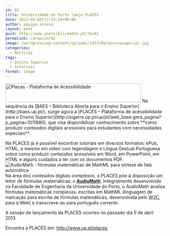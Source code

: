 ```yaml
---
id: 62
title: Universidade do Porto lança PLACES
date: 2013-04-08T17:53:59+00:00
author: equipa acesso
layout: post
guid: http://www.acessibilidades.pt/?p=62
permalink: /arquivo/62
image: /wordpress/wp-content/uploads/2013/09/ensinosuperior.jpg
categories:
  - Notícias
tags:
  - Ensino Superior
  - tutoriais
format: image
---
```

<img class="aligncenter" alt="Places - Plataforma de Acessibilidade" src="http://sigarra.up.pt/up/pt/imagens/PLACES" width="426" height="60" />  
Na sequência da [BAES &#8211; Biblioteca Aberta para o Ensino Superior](http://baes.up.pt/), surge agora a [PLACES &#8211; Plataforma de acessibilidade para o Ensino Superior](http://sigarra.up.pt/up/pt/web_base.gera_pagina?p_pagina=1011880), que visa disponibilizar conhecimento sobre **como produzir conteúdos digitais acessíveis para estudantes com necessidades especiais**.  
<!--more Ler mais sobre a PLACES-->

  
Na PLACES já é possível encontrar tutoriais em diversos formatos: ePub, HTML, e mesmo em vídeo com legendagem e Língua Gestual Portuguesa sobre como produzir conteúdos acessíveis em Word, em PowerPoint, em HTML e alguns cuidados a ter com os documentos PDF.  
<img class="alignright" alt="AudioMath - fórmulas matemáticas de MathML para síntese de fala automática" src="http://www.acessibilidade.gov.pt/audiomath/audiomath.jpg" />  
Na área dos conteúdos digitais complexos, a PLACES põe à disposição um leitor de fórmulas matemáticas: o **[AudioMath](http://lpf-esi.fe.up.pt/%7Eaudiomath/demo/index.html)**. Integralmente desenvolvido na Faculdade de Engenharia da Universidade do Porto, o AudioMath analisa fórmulas matemáticas complexas, escritas em MathML (linguagem de marcação para escrita de fórmulas matemáticas, desenvolvida pelo <abbr lang="en" title="World Wide Web Consortium">W3C,</abbr> para a Web) e transcreve-as para português corrente.

A sessão de lançamento da PLACES ocorreu no passado dia 5 de abril 2013.

Encontra a PLACES em: <http://www.up.pt/places>.